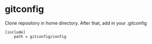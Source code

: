 gitconfig
=========
  
Clone repository in home directory. After that, add in your .gitconfig  

	[include]  
		path = gitconfig/config  

